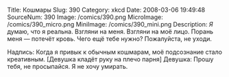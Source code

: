 Title: Кошмары 
Slug: 390 
Category: xkcd 
Date: 2008-03-06 19:49:48 
SourceNum: 390 
Image: /comics/390.png 
MicroImage: /comics/390_micro.png 
MiniImage: /comics/390_mini.png 
Description: *Я* думаю, что я реальна.  Взгляни на меня.  Взгляни на моё лицо.  Порань меня &mdash; потечёт кровь.  Чего ещё тебе нужно?  Пожалуйста, не уходи. 

Надпись: Когда я привык к обычным кошмарам, моё подсознание стало креативным.
[Девушка кладёт руку на плечо парня]
Девушка: Прошу тебя, не просыпайся. Я не хочу умирать.